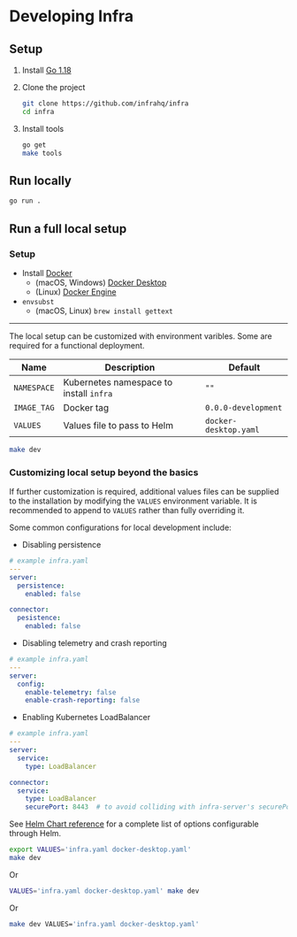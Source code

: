 # Developing Infra

## Setup

1. Install [Go 1.18](https://go.dev/dl/#go1.18)
1. Clone the project

    ```bash
    git clone https://github.com/infrahq/infra
    cd infra
    ```

1. Install tools

    ```bash
    go get
    make tools
    ```

## Run locally

```bash
go run .
```

## Run a full local setup

### Setup

* Install [Docker](https://docker.com/)
  * (macOS, Windows) [Docker Desktop](https://www.docker.com/products/docker-desktop)
  * (Linux) [Docker Engine](https://docs.docker.com/engine/install)
* `envsubst`
  * (macOS, Linux) `brew install gettext`

---

The local setup can be customized with environment varibles. Some are required for a functional deployment.

| Name             | Description                                                   | Default               |
|------------------|---------------------------------------------------------------|-----------------------|
| `NAMESPACE`      | Kubernetes namespace to install `infra`                       | `""`                  |
| `IMAGE_TAG`      | Docker tag                                                    | `0.0.0-development`   |
| `VALUES`         | Values file to pass to Helm                                   | `docker-desktop.yaml` |

```bash
make dev
```

### Customizing local setup beyond the basics

If further customization is required, additional values files can be supplied to the installation by modifying the `VALUES` environment variable. It is recommended to append to `VALUES` rather than fully overriding it.

Some common configurations for local development include:

* Disabling persistence

```yaml
# example infra.yaml
---
server:
  persistence:
    enabled: false

connector:
  pesistence:
    enabled: false
```

* Disabling telemetry and crash reporting

```yaml
# example infra.yaml
---
server:
  config:
    enable-telemetry: false
    enable-crash-reporting: false
```

* Enabling Kubernetes LoadBalancer

```yaml
# example infra.yaml
---
server:
  service:
    type: LoadBalancer

connector:
  service:
    type: LoadBalancer
    securePort: 8443  # to avoid colliding with infra-server's securePort (443)
```

See [Helm Chart reference](./helm.md) for a complete list of options configurable through Helm.

```bash
export VALUES='infra.yaml docker-desktop.yaml'
make dev
```

Or

```bash
VALUES='infra.yaml docker-desktop.yaml' make dev
```

Or

```bash
make dev VALUES='infra.yaml docker-desktop.yaml'
```
